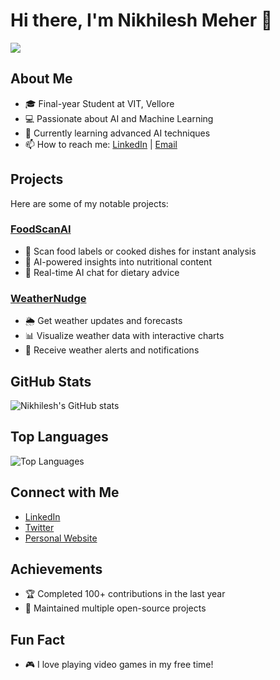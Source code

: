 # Hi there, I'm Nikhilesh Meher 👋

![](https://komarev.com/ghpvc/?username=nikhileshmeher0204)

## About Me
- 🎓 Final-year Student at VIT, Vellore
- 💻 Passionate about AI and Machine Learning
- 🌱 Currently learning advanced AI techniques
- 📫 How to reach me: [LinkedIn](https://www.linkedin.com/in/nikhileshmeher) | [Email](mailto:your-email@example.com)

## Projects
Here are some of my notable projects:

### [FoodScanAI](https://github.com/nikhileshmeher0204/FoodScanAI)
- 📸 Scan food labels or cooked dishes for instant analysis
- 🤖 AI-powered insights into nutritional content
- 💬 Real-time AI chat for dietary advice

### [WeatherNudge](https://github.com/nikhileshmeher0204/WeatherNudge)
- 🌦️ Get weather updates and forecasts
- 📊 Visualize weather data with interactive charts
- 🔔 Receive weather alerts and notifications

## GitHub Stats
![Nikhilesh's GitHub stats](https://github-readme-stats.vercel.app/api?username=nikhileshmeher0204&show_icons=true&theme=radical)

## Top Languages
![Top Languages](https://github-readme-stats.vercel.app/api/top-langs/?username=nikhileshmeher0204&layout=compact&theme=radical)

## Connect with Me
- [LinkedIn](https://www.linkedin.com/in/nikhileshmeher)
- [Twitter](https://twitter.com/your-twitter-handle)
- [Personal Website](https://your-website.com)

## Achievements
- 🏆 Completed 100+ contributions in the last year
- 🌟 Maintained multiple open-source projects

## Fun Fact
- 🎮 I love playing video games in my free time!

